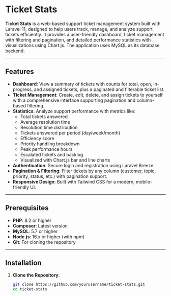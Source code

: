 # Ticket Stats

**Ticket Stats** is a web-based support ticket management system built with Laravel 11, designed to help users track, manage, and analyze support tickets efficiently. It provides a user-friendly dashboard, ticket management with filtering and pagination, and detailed performance statistics with visualizations using Chart.js. The application uses MySQL as its database backend.

---

## Features

- **Dashboard**: View a summary of tickets with counts for total, open, in-progress, and assigned tickets, plus a paginated and filterable ticket list.
- **Ticket Management**: Create, edit, delete, and assign tickets to yourself with a comprehensive interface supporting pagination and column-based filtering.
- **Statistics**: Analyze support performance with metrics like:
  - Total tickets answered
  - Average resolution time
  - Resolution time distribution
  - Tickets answered per period (day/week/month)
  - Efficiency score
  - Priority handling breakdown
  - Peak performance hours
  - Escalated tickets and backlog
  - Visualized with Chart.js bar and line charts
- **Authentication**: Secure login and registration using Laravel Breeze.
- **Pagination & Filtering**: Filter tickets by any column (customer, topic, priority, status, etc.) with pagination support.
- **Responsive Design**: Built with Tailwind CSS for a modern, mobile-friendly UI.

---

## Prerequisites

- **PHP**: 8.2 or higher
- **Composer**: Latest version
- **MySQL**: 5.7 or higher
- **Node.js**: 16.x or higher (with npm)
- **Git**: For cloning the repository

---

## Installation

1. **Clone the Repository**:
   ```bash
   git clone https://github.com/yourusername/ticket-stats.git
   cd ticket-stats

